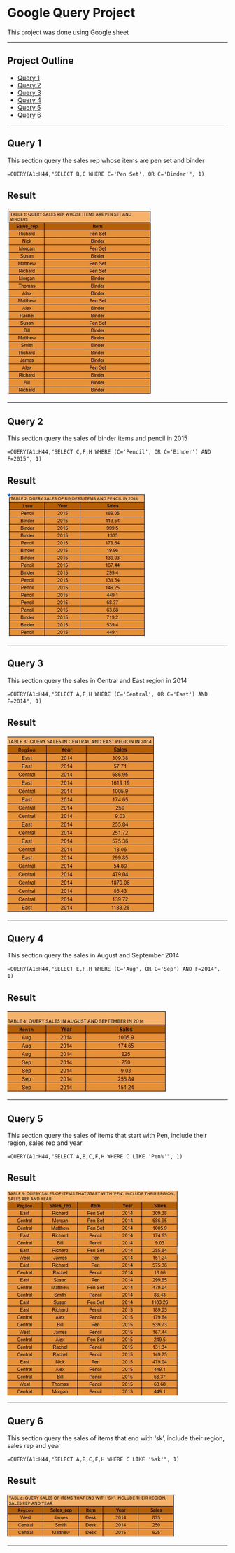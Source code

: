 # Google Query Project

This project was done using Google sheet

---

## **Project Outline**

- [Query 1](#Query-1)
- [Query 2](#Query-2)
- [Query 3](#Query-3)
- [Query 4](#Query-4)
- [Query 5](#Query-5)
- [Query 6](#Query-6)
   
---

## Query 1
This section query the sales rep whose items are pen set and binder

```
=QUERY(A1:H44,"SELECT B,C WHERE C='Pen Set', OR C='Binder'", 1)
```

## Result
![Download here](Table1.JPG)

---

## Query 2
This section query the sales of binder items and pencil in 2015

```
=QUERY(A1:H44,"SELECT C,F,H WHERE (C='Pencil', OR C='Binder') AND F=2015", 1)
```
## Result
![Download here](Table2.JPG)

---

## Query 3
This section query the sales in Central and East region in 2014

```
=QUERY(A1:H44,"SELECT A,F,H WHERE (C='Central', OR C='East') AND F=2014", 1)
```
## Result
![Download here](Table3.JPG)

---

## Query 4
This section query the sales in August and September 2014

```
=QUERY(A1:H44,"SELECT E,F,H WHERE (C='Aug', OR C='Sep') AND F=2014", 1)
```
## Result
![Download here](Table4.JPG)

---

## Query 5
This section query the sales of items that start with Pen, include their region, sales rep and year

```
=QUERY(A1:H44,"SELECT A,B,C,F,H WHERE C LIKE 'Pen%'", 1)
```
## Result
![Download here](Table5.JPG)

---

## Query 6
This section query the sales of items that end with ‘sk’, include their region, sales rep and year

```
=QUERY(A1:H44,"SELECT A,B,C,F,H WHERE C LIKE '%sk'", 1)
```
## Result
![Download here](Table6.JPG)

---
